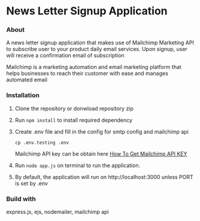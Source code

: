 # News Letter Signup Application
### About
A news letter signup application that makes use of Mailchimp Marketing API to subscribe user to your product daily email services. Upon signup, user will receive a confirmation email of subscription

Mailchimp is a marketing automation and email marketing platform that helps businesses to reach their customer with ease and manages automated email

### Installation
1. Clone the repository or donwload repository zip
2. Run ```npm install``` to install required dependency
3. Create .env file and fill in the config for smtp config and mailchimp api
    ```
    cp .env.testing .env
    ```

    Mailchimp API key can be obtain here [How To Get Mailchimp API KEY](https://mailchimp.com/help/about-api-keys/)
4. Run ```node app.js``` on terminal to run the application.
5. By default, the application will run on http://localhost:3000 unless PORT is set by .env

### Build with
express.js, ejs, nodemailer, mailchimp api